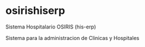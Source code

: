 # osirishiserp
Sistema Hospitalario OSIRIS (his-erp)

Sistema para la administracion de Clinicas y Hospitales
